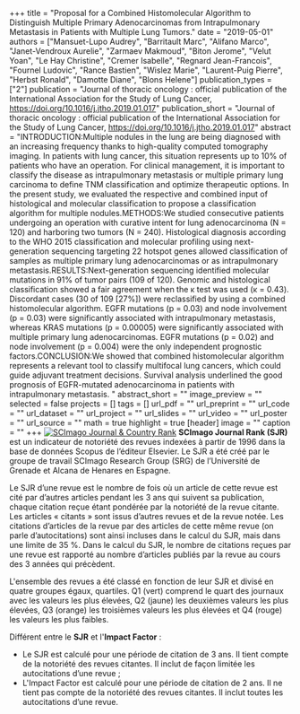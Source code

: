 +++
title = "Proposal for a Combined Histomolecular Algorithm to Distinguish Multiple Primary Adenocarcinomas from Intrapulmonary Metastasis in Patients with Multiple Lung Tumors."
date = "2019-05-01"
authors = ["Mansuet-Lupo Audrey", "Barritault Marc", "Alifano Marco", "Janet-Vendroux Aurelie", "Zarmaev Makmoud", "Biton Jerome", "Velut Yoan", "Le Hay Christine", "Cremer Isabelle", "Regnard Jean-Francois", "Fournel Ludovic", "Rance Bastien", "Wislez Marie", "Laurent-Puig Pierre", "Herbst Ronald", "Damotte Diane", "Blons Helene"]
publication_types = ["2"]
publication = "Journal of thoracic oncology : official publication of the International Association for the Study of Lung Cancer, https://doi.org/10.1016/j.jtho.2019.01.017"
publication_short = "Journal of thoracic oncology : official publication of the International Association for the Study of Lung Cancer, https://doi.org/10.1016/j.jtho.2019.01.017"
abstract = "INTRODUCTION:Multiple nodules in the lung are being diagnosed with an increasing frequency thanks to high-quality computed tomography imaging. In patients with lung cancer, this situation represents up to 10% of patients who have an operation. For clinical management, it is important to classify the disease as intrapulmonary metastasis or multiple primary lung carcinoma to define TNM classification and optimize therapeutic options. In the present study, we evaluated the respective and combined input of histological and molecular classification to propose a classification algorithm for multiple nodules.METHODS:We studied consecutive patients undergoing an operation with curative intent for lung adenocarcinoma (N = 120) and harboring two tumors (N = 240). Histological diagnosis according to the WHO 2015 classification and molecular profiling using next-generation sequencing targeting 22 hotspot genes allowed classification of samples as multiple primary lung adenocarcinomas or as intrapulmonary metastasis.RESULTS:Next-generation sequencing identified molecular mutations in 91% of tumor pairs (109 of 120). Genomic and histological classification showed a fair agreement when the κ test was used (κ = 0.43). Discordant cases (30 of 109 [27%]) were reclassified by using a combined histomolecular algorithm. EGFR mutations (p = 0.03) and node involvement (p = 0.03) were significantly associated with intrapulmonary metastasis, whereas KRAS mutations (p = 0.00005) were significantly associated with multiple primary lung adenocarcinomas. EGFR mutations (p = 0.02) and node involvement (p = 0.004) were the only independent prognostic factors.CONCLUSION:We showed that combined histomolecular algorithm represents a relevant tool to classify multifocal lung cancers, which could guide adjuvant treatment decisions. Survival analysis underlined the good prognosis of EGFR-mutated adenocarcinoma in patients with intrapulmonary metastasis. "
abstract_short = ""
image_preview = ""
selected = false
projects = []
tags = []
url_pdf = ""
url_preprint = ""
url_code = ""
url_dataset = ""
url_project = ""
url_slides = ""
url_video = ""
url_poster = ""
url_source = ""
math = true
highlight = true
[header]
image = ""
caption = ""
+++
<a href="https://www.scimagojr.com/journalsearch.php?q=6400153137&amp;tip=sid&amp;exact=no" title="SCImago Journal &amp; Country Rank"><img border="0" src="https://www.scimagojr.com/journal_img.php?id=6400153137" alt="SCImago Journal &amp; Country Rank"  /></a>
**SCImago Journal Rank (SJR)** est un indicateur de notoriété des revues indexées à partir de 1996 dans la base de données Scopus de l’éditeur Elsevier. Le SJR a été créé par le groupe de travail SCImago Research Group (SRG) de l’Université de Grenade et Alcana de Henares en Espagne.  
  
Le SJR d’une revue est le nombre de fois où un article de cette revue est cité par d’autres articles pendant les 3 ans qui suivent sa publication, chaque citation reçue étant pondérée par la notoriété de la revue citante. Les articles « citants » sont issus d’autres revues et de la revue notée. Les citations d’articles de la revue par des articles de cette même revue (on parle d’autocitations) sont ainsi incluses dans le calcul du SJR, mais dans une limite de 35 %. Dans le calcul du SJR, le nombre de citations reçues par une revue est rapporté au nombre d’articles publiés par la revue au cours des 3 années qui précèdent.  
  
L'ensemble des revues a été classé en fonction de leur SJR et divisé en quatre groupes égaux, quartiles. Q1 (vert) comprend le quart des journaux avec les valeurs les plus élevées, Q2 (jaune) les deuxièmes valeurs les plus élevées, Q3 (orange) les troisièmes valeurs les plus élevées et Q4 (rouge) les valeurs les plus faibles.  
  
Différent entre le **SJR** et l'**Impact Factor** :  
- Le SJR est calculé pour une période de citation de 3 ans. Il tient compte de la notoriété des revues citantes. Il inclut de façon limitée les autocitations d’une revue ;  
- L'Impact Factor est calculé pour une période de citation de 2 ans. Il ne tient pas compte de la notoriété des revues citantes. Il inclut toutes les autocitations d’une revue.
